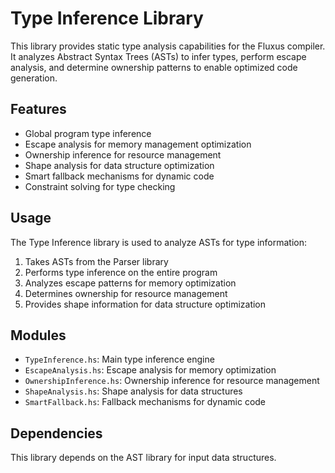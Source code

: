 # Type Inference Library

This library provides static type analysis capabilities for the Fluxus compiler. It analyzes Abstract Syntax Trees (ASTs) to infer types, perform escape analysis, and determine ownership patterns to enable optimized code generation.

## Features

- Global program type inference
- Escape analysis for memory management optimization
- Ownership inference for resource management
- Shape analysis for data structure optimization
- Smart fallback mechanisms for dynamic code
- Constraint solving for type checking

## Usage

The Type Inference library is used to analyze ASTs for type information:

1. Takes ASTs from the Parser library
2. Performs type inference on the entire program
3. Analyzes escape patterns for memory optimization
4. Determines ownership for resource management
5. Provides shape information for data structure optimization

## Modules

- `TypeInference.hs`: Main type inference engine
- `EscapeAnalysis.hs`: Escape analysis for memory optimization
- `OwnershipInference.hs`: Ownership inference for resource management
- `ShapeAnalysis.hs`: Shape analysis for data structures
- `SmartFallback.hs`: Fallback mechanisms for dynamic code

## Dependencies

This library depends on the AST library for input data structures.